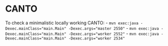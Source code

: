 # CANTO

To check a minimalistic locally working CANTO:
    - `mvn exec:java -Dexec.mainClass="main.Main" -Dexec.args="master 2550"`
    - `mvn exec:java -Dexec.mainClass="main.Main" -Dexec.args="worker 2552"`
    - `mvn exec:java -Dexec.mainClass="main.Main" -Dexec.args="worker 2534"`

